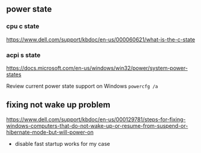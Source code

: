 ## power state

### cpu c state

https://www.dell.com/support/kbdoc/en-us/000060621/what-is-the-c-state

### acpi s state

https://docs.microsoft.com/en-us/windows/win32/power/system-power-states

Review current power state support on Windows
`powercfg /a`

## fixing not wake up problem

https://www.dell.com/support/kbdoc/en-us/000129781/steps-for-fixing-windows-computers-that-do-not-wake-up-or-resume-from-suspend-or-hibernate-mode-but-will-power-on

- disable fast startup works for my case
